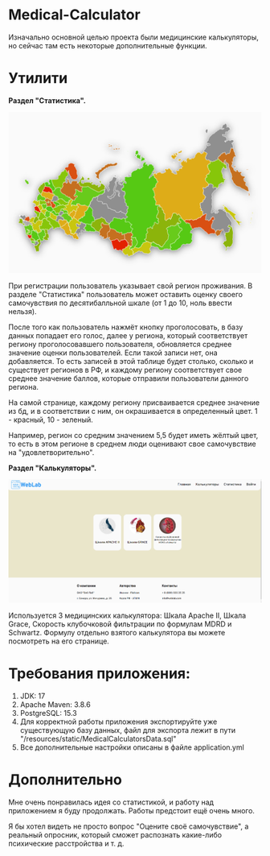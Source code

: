 # Medical-Calculator

Изначально основной целью проекта были медицинские калькуляторы, но сейчас там есть некоторые дополнительные функции.

# Утилити

**Раздел "Статистика".**

![img.png](img.png)

При регистрации пользователь указывает свой регион проживания. В разделе "Статистика" пользователь может оставить оценку своего самочувствия по десятибалльной шкале (от 1 до 10, ноль ввести нельзя).

После того как пользователь нажмёт кнопку проголосовать, в базу данных попадает его голос, далее у региона, который соответствует региону проголосовавшего пользователя, обновляется среднее значение оценки пользователей. Если такой записи нет, она добавляется. То есть записей в этой таблице будет столько, сколько и существует регионов в РФ, и каждому региону соответствует свое среднее значение баллов, которые отправили пользователи данного региона.

На самой странице, каждому региону присваивается среднее значение из бд, и в соответствии с ним, он окрашивается в определенный цвет. 1 - красный, 10 - зеленый. 

Например, регион со средним значением 5,5 будет иметь жёлтый цвет, то есть в этом регионе в среднем люди оценивают свое самочувствие на "удовлетворительно".

**Раздел "Калькуляторы".** 

![img_1.png](img_1.png)

Используется 3 медицинских калькулятора: Шкала Apache II, Шкала Grace, Скорость клубочковой фильтрации по формулам MDRD и Schwartz. Формулу отдельно взятого калькулятора вы можете посмотреть на его странице.



# Требования приложения:
  1. JDK: 17
  2. Apache Maven: 3.8.6
  3. PostgreSQL: 15.3
  4. Для корректной работы приложения экспортируйте уже существующую базу данных, файл для экспорта лежит в пути "/resources/static/MedicalCalculatorsData.sql"
  5. Все дополнительные настройки описаны в файле application.yml

# Дополнительно

Мне очень понравилась идея со статистикой, и работу над приложением я буду продолжать. Работы предстоит ещё очень много.

Я бы хотел видеть не просто вопрос "Оцените своё самочувствие", а реальный опросник, который сможет распознать какие-либо психические расстройства и т. д.
